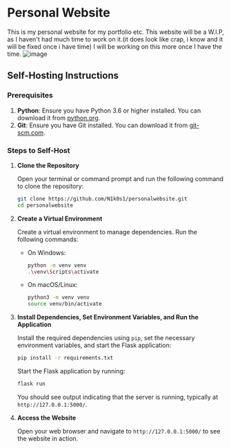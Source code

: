 # Personal Website
This is my personal website for my portfolio etc. This website will be a W.I.P, as I haven't had much time to work on it.(it does look like crap, i know and it will be fixed once i have time) I will be working on this more once I have the time.
![image](https://github.com/user-attachments/assets/c71b4e02-713c-4c05-a269-bd6d440892ad)

## Self-Hosting Instructions

### Prerequisites

1. **Python**: Ensure you have Python 3.6 or higher installed. You can download it from [python.org](https://www.python.org/downloads/).
2. **Git**: Ensure you have Git installed. You can download it from [git-scm.com](https://git-scm.com/downloads).

### Steps to Self-Host

1. **Clone the Repository**

   Open your terminal or command prompt and run the following command to clone the repository:

   ```sh
   git clone https://github.com/N1k0s1/personalwebsite.git
   cd personalwebsite
   ```

2. **Create a Virtual Environment**

   Create a virtual environment to manage dependencies. Run the following commands:

   - On Windows:
     ```sh
     python -m venv venv
     .\venv\Scripts\activate
     ```

   - On macOS/Linux:
     ```sh
     python3 -m venv venv
     source venv/bin/activate
     ```

3. **Install Dependencies, Set Environment Variables, and Run the Application**

   Install the required dependencies using `pip`, set the necessary environment variables, and start the Flask application:

   ```sh
   pip install -r requirements.txt
   ```

   Start the Flask application by running:

   ```sh
   flask run
   ```

   You should see output indicating that the server is running, typically at `http://127.0.0.1:5000/`.

4. **Access the Website**

   Open your web browser and navigate to `http://127.0.0.1:5000/` to see the website in action.
